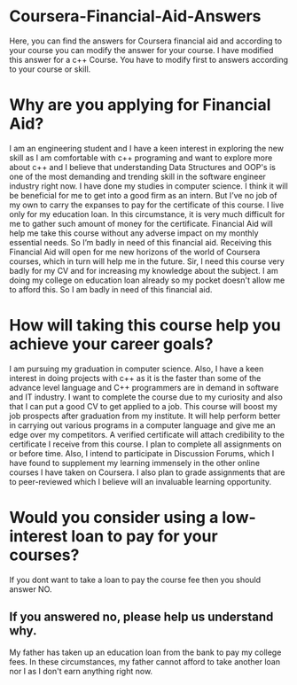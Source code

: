 # Coursera-Financial-Aid-Answers
Here, you can find the answers for Coursera financial aid and according to your course you can modify the answer for your course.
I have modified this answer for a c++ Course. You have to modify first to answers according to your course or skill.


# Why are you applying for Financial Aid?

I am an engineering student and I have a keen interest in exploring the new skill as I am comfortable with c++ programing and want to explore more about c++ and I believe that understanding Data Structures and OOP's is one of the most demanding and trending skill in the software engineer industry right now. I have done my studies in computer science. I think it will be beneficial for me to get into a good firm as an intern. But I’ve no job of my own to carry the expanses to pay for the certificate of this course. I live only for my education loan. In this circumstance, it is very much difficult for me to gather such amount of money for the certificate. Financial Aid will help me take this course without any adverse impact on my monthly essential needs. So I’m badly in need of this financial aid. Receiving this Financial Aid will open for me new horizons of the world of Coursera courses, which in turn will help me in the future. Sir, I need this course very badly for my CV and for increasing my knowledge about the subject. I am doing my college on education loan already so my pocket doesn't allow me to afford this. So I am badly in need of this financial aid.

# How will taking this course help you achieve your career goals?

I am pursuing my graduation in computer science. Also, I have a keen interest in doing projects with c++ as it is the faster than some of the advance level language and C++ programmers are in demand in software and IT industry. I want to complete the course due to my curiosity and also that I can put a good CV to get applied to a job. This course will boost my job prospects after graduation from my institute. It will help perform better in carrying out various programs in a computer language and give me an edge over my competitors. A verified certificate will attach credibility to the certificate I receive from this course. I plan to complete all assignments on or before time. Also, I intend to participate in Discussion Forums, which I have found to supplement my learning immensely in the other online courses I have taken on Coursera. I also plan to grade assignments that are to peer-reviewed which I believe will an invaluable learning opportunity.

# Would you consider using a low-interest loan to pay for your courses?

If you dont want to take a loan to pay the course fee then you should answer NO.

## If you answered no, please help us understand why.

My father has taken up an education loan from the bank to pay my college fees. In these circumstances, my father cannot afford to take another loan nor I as I don't earn anything right now.

